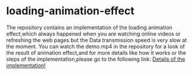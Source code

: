 # loading-animation-effect
The repository contains an implementation of the loading animation effect,which always happened when you are 
watching online videos or refreshing the web pages but the Data transmission speed is very slow at the moment.
  You can watch the demo.mp4 in the repository for a look of the result of animation effect,and for more details 
like how it works or the steps of the implementation,please go to the following link:
  <a href="https://blog.csdn.net/qq_34123985/article/details/90549234">Details of the implementation!</a>
